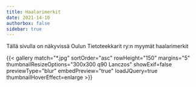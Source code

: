 ```yaml
---
title: Haalarimerkit
date: 2021-14-10
authorbox: false
sidebar: true
---
```


Tällä sivulla on näkyvissä Oulun Tietoteekkarit ry:n myymät haalarimerkit

[//]: # "NOTE: To add more images, just add the image files to this directory. Thumbnails etc. are then autogenerated."
{{< gallery match="*.jpg" sortOrder="asc" rowHeight="150" margins="5" thumbnailResizeOptions="300x300 q90 Lanczos" showExif=false previewType="blur" embedPreview="true" loadJQuery=true thumbnailHoverEffect=enlarge >}}
